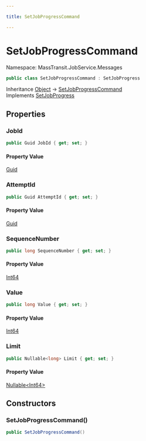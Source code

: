 ```yaml
---

title: SetJobProgressCommand

---
```


# SetJobProgressCommand

Namespace: MassTransit.JobService.Messages

```csharp
public class SetJobProgressCommand : SetJobProgress
```

Inheritance [Object](https://learn.microsoft.com/en-us/dotnet/api/system.object) → [SetJobProgressCommand](../masstransit-jobservice-messages/setjobprogresscommand)<br/>
Implements [SetJobProgress](../../masstransit-abstractions/masstransit-contracts-jobservice/setjobprogress)

## Properties

### **JobId**

```csharp
public Guid JobId { get; set; }
```

#### Property Value

[Guid](https://learn.microsoft.com/en-us/dotnet/api/system.guid)<br/>

### **AttemptId**

```csharp
public Guid AttemptId { get; set; }
```

#### Property Value

[Guid](https://learn.microsoft.com/en-us/dotnet/api/system.guid)<br/>

### **SequenceNumber**

```csharp
public long SequenceNumber { get; set; }
```

#### Property Value

[Int64](https://learn.microsoft.com/en-us/dotnet/api/system.int64)<br/>

### **Value**

```csharp
public long Value { get; set; }
```

#### Property Value

[Int64](https://learn.microsoft.com/en-us/dotnet/api/system.int64)<br/>

### **Limit**

```csharp
public Nullable<long> Limit { get; set; }
```

#### Property Value

[Nullable\<Int64\>](https://learn.microsoft.com/en-us/dotnet/api/system.nullable-1)<br/>

## Constructors

### **SetJobProgressCommand()**

```csharp
public SetJobProgressCommand()
```
